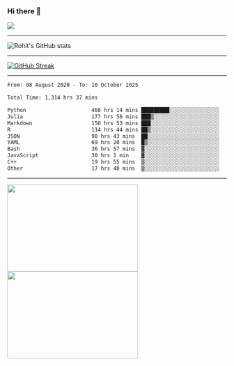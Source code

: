 ### Hi there 👋

 ![](https://komarev.com/ghpvc/?username=RohitRathore1&color=blueviolet)

<hr/>

![Rohit's GitHub stats](https://github-readme-stats.vercel.app/api?username=RohitRathore1&show_icons=true&theme=transparent)

<hr/>

[![GitHub Streak](http://github-readme-streak-stats.herokuapp.com?user=RohitRathore1&theme=dark&mode=weekly)](https://git.io/streak-stats)

<hr/>

<!--START_SECTION:waka-->

```txt
From: 08 August 2020 - To: 10 October 2025

Total Time: 1,314 hrs 37 mins

Python                     468 hrs 14 mins █████████░░░░░░░░░░░░░░░░   35.62 %
Julia                      177 hrs 56 mins ███▒░░░░░░░░░░░░░░░░░░░░░   13.54 %
Markdown                   150 hrs 53 mins ███░░░░░░░░░░░░░░░░░░░░░░   11.48 %
R                          114 hrs 44 mins ██▒░░░░░░░░░░░░░░░░░░░░░░   08.73 %
JSON                       98 hrs 43 mins  ██░░░░░░░░░░░░░░░░░░░░░░░   07.51 %
YAML                       69 hrs 20 mins  █▒░░░░░░░░░░░░░░░░░░░░░░░   05.27 %
Bash                       36 hrs 57 mins  ▓░░░░░░░░░░░░░░░░░░░░░░░░   02.81 %
JavaScript                 30 hrs 1 min    ▓░░░░░░░░░░░░░░░░░░░░░░░░   02.28 %
C++                        19 hrs 55 mins  ▒░░░░░░░░░░░░░░░░░░░░░░░░   01.52 %
Other                      17 hrs 40 mins  ▒░░░░░░░░░░░░░░░░░░░░░░░░   01.34 %
```

<!--END_SECTION:waka-->

<hr/>

<p>
  <img src="https://wakatime.com/share/@TeAmp0is0N/3935ee43-08a3-493e-8b95-60c1f9204b15.svg" width="300" height="200">
  <img src="https://wakatime.com/share/@TeAmp0is0N/8717aacc-7340-44e0-abb1-987dc9823fcd.svg" width="300" height="200">
</p>




